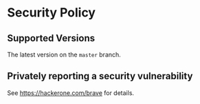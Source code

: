 # Security Policy

## Supported Versions

The latest version on the `master` branch.

## Privately reporting a security vulnerability

See https://hackerone.com/brave for details.
